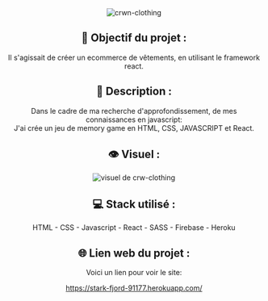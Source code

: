 <div align=center><img src="https://user-images.githubusercontent.com/27373255/143656431-35a5787d-4658-496e-adb1-8810df23c021.png" alt="crwn-clothing"/></div>
<h2 align=center>🎯 Objectif du projet :</h2>
<p align=center>Il s'agissait de créer un ecommerce de vêtements, en utilisant le framework react.</p>

<h2 align=center>📝 Description :</h2>

<p align=center>Dans le cadre de ma recherche d'approfondissement, de mes connaissances en javascript:</br>
J'ai crée un jeu de memory game en HTML, CSS, JAVASCRIPT et React.</br>
</p>

<h2 align=center>👁️ Visuel :</h2>
<div align=center><img src="https://user-images.githubusercontent.com/27373255/143657478-faef4154-0137-4b64-80fd-f909c178a2a8.png" alt="visuel de crw-clothing"</div>

<h2 align=center>💻 Stack utilisé :</h2>

<p align=center>HTML - CSS - Javascript - React - SASS - Firebase - Heroku</p>

<h2 align=center>🌐 Lien web du projet :</h2>

<p align=center>Voici un lien pour voir le site:

  <a title="https://stark-fjord-91177.herokuapp.com/" role="link" target="_blank" class="text-bold" rel="noopener noreferrer" href="https://stark-fjord-91177.herokuapp.com/">https://stark-fjord-91177.herokuapp.com/</a></p>
